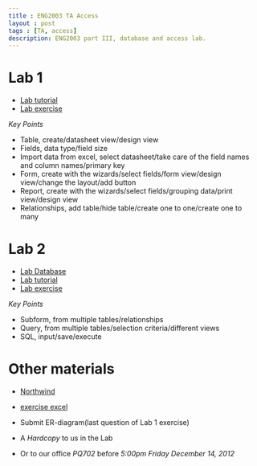 ```yaml
---
title : ENG2003 TA Access
layout : post
tags : [TA, access]
description: ENG2003 part III, database and access lab.
---
```


# Lab 1    
+ [Lab tutorial](https://github.com/quxiaofeng/eng2003/raw/master/lab-tutorials/lab_1_access.pdf)    
+ [Lab exercise](https://github.com/quxiaofeng/eng2003/raw/master/lab-tutorials/lab_1_exercise.pdf)    

*Key Points*    

+ Table, create/datasheet view/design view    
+ Fields, data type/field size    
+ Import data from excel, select datasheet/take care of the field names and column names/primary key    
+ Form, create with the wizards/select fields/form view/design view/change the layout/add button    
+ Report, create with the wizards/select fields/grouping data/print view/design view    
+ Relationships, add table/hide table/create one to one/create one to many    

# Lab 2    
+ [Lab Database](https://github.com/quxiaofeng/eng2003/raw/master/lab-materials/lab-ex.accdb)
+ [Lab tutorial](https://github.com/quxiaofeng/eng2003/raw/master/lab-tutorials/lab_2_access.pdf)    
+ [Lab exercise](https://github.com/quxiaofeng/eng2003/raw/master/lab-tutorials/lab_2_exercise.pdf)    

*Key Points*

+ Subform, from multiple tables/relationships
+ Query, from multiple tables/selection criteria/different views
+ SQL, input/save/execute

# Other materials    
+ [Northwind](https://github.com/quxiaofeng/eng2003/raw/master/lab-materials/Northwind.mdb)    
+ [exercise excel](https://github.com/quxiaofeng/eng2003/raw/master/lab-materials/lab_ex.xls)   

+ Submit ER-diagram(last question of Lab 1 exercise)   
+ A *Hardcopy* to us in the Lab   
+ Or to our office *PQ702* before *5:00pm Friday December 14, 2012*




